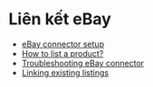 # Liên kết eBay

* [eBay connector setup](ebay_connector/setup.md)
* [How to list a product?](ebay_connector/manage.md)
* [Troubleshooting eBay connector](ebay_connector/troubleshooting.md)
* [Linking existing listings](ebay_connector/linking_listings.md)
